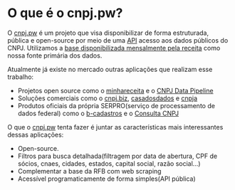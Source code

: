 # O que é o cnpj.pw?

O [cnpj.pw](https://cnpj.pw) é um projeto que visa disponibilizar de forma estruturada, pública e open-source por meio de uma [API](https://api.cnpj.pw/docs)  acesso aos dados públicos do CNPJ. 
Utilizamos a [base disponibilizada mensalmente pela receita](https://arquivos.receitafederal.gov.br/dados/cnpj/dados_abertos_cnpj/) como nossa fonte primária dos dados.

Atualmente já existe no mercado outras aplicações que realizam esse trabalho: 
- Projetos open source como o [minhareceita](https://github.com/cuducos/minha-receita) e o [CNPJ Data Pipeline](https://github.com/caiopizzol/cnpj-data-pipeline)
- Soluções comerciais como o [cnpj.biz](http://cnpj.biz), [casadosdados](http://casadosdados.com.br) e [cnpja](http://cnpja.com) 
- Produtos oficiais da própria SERPRO(serviço de processamento de dados federal) como o [b-cadastros](https://loja.serpro.gov.br/b-cadastros) e o [Consulta CNPJ](https://loja.serpro.gov.br/consultacnpj)

O que o [cnpj.pw](http://cnpj.pw) tenta fazer é juntar as características mais interessantes dessas aplicações:
- Open-source.
- Filtros para busca detalhada(filtragem por data de abertura, CPF de sócios, cnaes, cidades, estados, capital social, razão social…)
- Complementar a base da RFB com web scraping
- Acessível programaticamente de forma simples(API pública)
